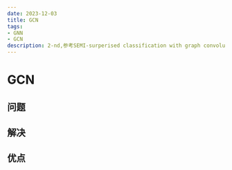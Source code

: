 ```yaml
---
date: 2023-12-03
title: GCN
tags:
- GNN
- GCN
description: 2-nd,参考SEMI-surperised classification with graph convolutional networks
---
```

# GCN
## 问题
## 解决
## 优点
